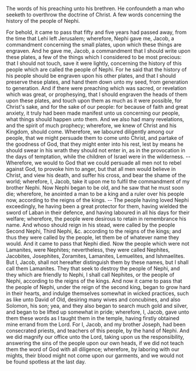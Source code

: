 The words of his preaching unto his brethren. He confoundeth a man who seeketh to overthrow the doctrine of Christ. A few words concerning the history of the people of Nephi. 

For behold, it came to pass that fifty and five years had passed away, from the time that Lehi left Jerusalem; wherefore, Nephi gave me, Jacob, a commandment concerning the small plates, upon which these things are engraven. And he gave me, Jacob, a commandment that I should write upon these plates, a few of the things which I considered to be most precious: that I should not touch, save it were lightly, concerning the history of this people which are called the people of Nephi. For he said that the history of his people should be engraven upon his other plates, and that I should preserve these plates, and hand them down unto my seed, from generation to generation. And if there were preaching which was sacred, or revelation which was great, or prophesying, that I should engraven the heads of them upon these plates, and touch upon them as much as it were possible, for Christ's sake, and for the sake of our people: for because of faith and great anxiety, it truly had been made manifest unto us concerning our people, what things should happen unto them. And we also had many revelations, and the spirit of much prophecy; wherefore, we knew of Christ and his Kingdom, should come. Wherefore, we laboured diligently among our people, that we might persuade them to come unto Christ, and partake of the goodness of God, that they might enter into his rest, lest by means he should swear in his wrath they should not enter in, as in the provocation in the days of temptation, while the children of Israel were in the wilderness. -- Wherefore, we would to God that we could persuade all men not to rebel against God, to provoke him to anger, but that all men would believe in Christ, and view his death, and suffer his cross, and bear the shame of the world; wherefore, I, Jacob, take it upon me to fulfil the commandment of my brother Nephi.  Now Nephi began to be old, and he saw that he must soon die; wherefore, he anointed a man to be a king and a ruler over his people now, according to the reigns of the kings. -- The people having loved Nephi exceedingly, he having been a great protector for them, having wielded the sword of Laban in their defence, and having laboured in all his days for their welfare; wherefore, the people were desirous to retain in remembrance his name. And whoso should reign in his stead, were called by the people Second Nephi, Third Nephi, &c. according to the reigns of the kings; and thus they were called by the people, let them be of whatever name they would. And it came to pass that Nephi died. Now the people which were not Lamanites, were Nephites; nevertheless, they were called Nephites, Jacobites, Josephites, Zoramites, Lamanites, Lemuelites, and Ishmaelites. But I, Jacob, shall not hereafter distinguish them by these names, but I shall call them Lamanites. They that seek to destroy the people of Nephi, and they which are friendly to Nephi, I shall call Nephites, or the people of Nephi, according to the reigns of the kings. And now it came to pass that the people of Nephi, under the reign of the second king, began to grow hard in their hearts, and indulge themselves somewhat in wicked practices, such as like unto David of Old, desiring many wives and concubines, and also Solomon, his son; yea, and they also began to search much gold and silver, and began to be lifted up somewhat in pride; wherefore, I, Jacob, gave unto them these words as I taught them in the temple, having firstly obtained mine errand from the Lord. For I, Jacob, and my brother Joseph, had been consecrated priests, and teachers of this people, by the hand of Nephi. And we did magnify our office unto the Lord, taking upon us the responsibility, answering the sins of the people upon our own heads, if we did not teach them the word of God with all diligence; wherefore, by laboring with our mights, their blood might not come upon our garments, and we would not be found spotless at the last day.